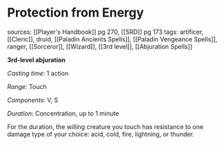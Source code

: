 # Protection from Energy
sources: [[Player's Handbook]] pg 270, [[SRD]] pg 173
tags: artificer, [[Cleric]], druid, [[Paladin Ancients Spells]], [[Paladin Vengeance Spells]], ranger, [[Sorceror]], [[Wizard]], [[3rd level]], [[Abjuration Spells]]

**3rd-level abjuration**

*Casting time*: 1 action

*Range*: Touch

*Components*: V, S

*Duration*: Concentration, up to 1 minute

For the duration, the willing creature you touch has resistance to one damage type of your choice: acid, cold, fire, lightning, or thunder.
